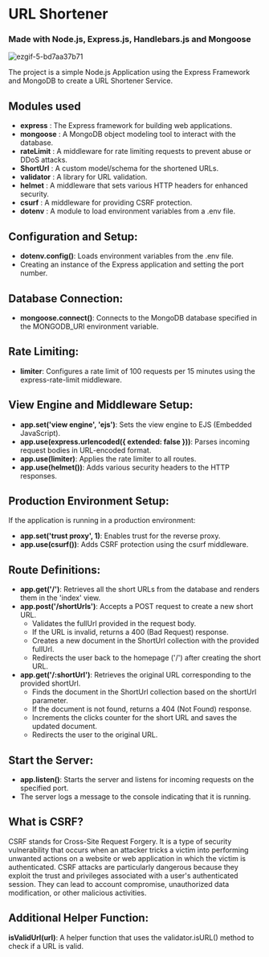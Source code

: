 # URL Shortener
### Made with Node.js, Express.js, Handlebars.js and Mongoose

![ezgif-5-bd7aa37b71](https://github.com/PranavSingh31/url-shortener/assets/76558062/f4492355-7c4b-4b57-b590-3647e2a1f55d)

The project is a simple Node.js Application using the Express Framework and MongoDB to create a URL Shortener Service.

## Modules used
+ **express** : The Express framework for building web applications.
+ **mongoose** : A MongoDB object modeling tool to interact with the database.
+ **rateLimit** : A middleware for rate limiting requests to prevent abuse or DDoS attacks.
+ **ShortUrl** : A custom model/schema for the shortened URLs.
+ **validator** : A library for URL validation.
+ **helmet** : A middleware that sets various HTTP headers for enhanced security.
+ **csurf** : A middleware for providing CSRF protection.
+ **dotenv** : A module to load environment variables from a .env file.

## Configuration and Setup:
+ **dotenv.config()**: Loads environment variables from the .env file.
+ Creating an instance of the Express application and setting the port number.

## Database Connection:
+ **mongoose.connect()**: Connects to the MongoDB database specified in the MONGODB_URI environment variable.

## Rate Limiting:
+ **limiter**: Configures a rate limit of 100 requests per 15 minutes using the express-rate-limit middleware.

## View Engine and Middleware Setup:
+ **app.set('view engine', 'ejs')**: Sets the view engine to EJS (Embedded JavaScript).
+ **app.use(express.urlencoded({ extended: false }))**: Parses incoming request bodies in URL-encoded format.
+ **app.use(limiter)**: Applies the rate limiter to all routes.
+ **app.use(helmet())**: Adds various security headers to the HTTP responses.
  
## Production Environment Setup:
If the application is running in a production environment:
+ **app.set('trust proxy', 1)**: Enables trust for the reverse proxy.
+ **app.use(csurf())**: Adds CSRF protection using the csurf middleware.
  
## Route Definitions:
+ **app.get('/')**: Retrieves all the short URLs from the database and renders them in the 'index' view.
+ **app.post('/shortUrls')**: Accepts a POST request to create a new short URL.
  - Validates the fullUrl provided in the request body.
  - If the URL is invalid, returns a 400 (Bad Request) response.
  - Creates a new document in the ShortUrl collection with the provided fullUrl.
  - Redirects the user back to the homepage ('/') after creating the short URL.
+ **app.get('/:shortUrl')**: Retrieves the original URL corresponding to the provided shortUrl.
  - Finds the document in the ShortUrl collection based on the shortUrl parameter.
  - If the document is not found, returns a 404 (Not Found) response.
  - Increments the clicks counter for the short URL and saves the updated document.
  - Redirects the user to the original URL.

## Start the Server:
+ **app.listen()**: Starts the server and listens for incoming requests on the specified port.
+ The server logs a message to the console indicating that it is running.

## What is CSRF?
CSRF stands for Cross-Site Request Forgery. It is a type of security vulnerability that occurs when an attacker tricks a victim into performing unwanted actions on a website or web application in which the victim is authenticated. 
CSRF attacks are particularly dangerous because they exploit the trust and privileges associated with a user's authenticated session. They can lead to account compromise, unauthorized data modification, or other malicious activities.
## Additional Helper Function:
**isValidUrl(url)**: A helper function that uses the validator.isURL() method to check if a URL is valid.


